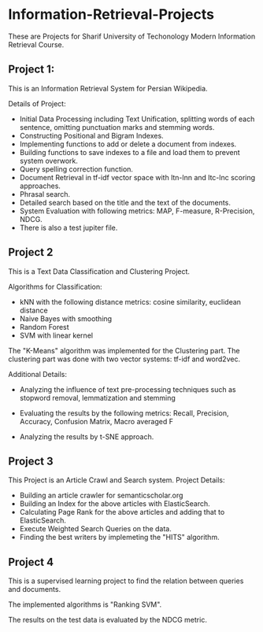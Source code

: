 # Information-Retrieval-Projects

These are Projects for Sharif University of Techonology Modern Information Retrieval Course.

## Project 1:
This is an Information Retrieval System for Persian Wikipedia.

Details of Project:
  - Initial Data Processing including Text Unification, splitting words of each sentence, omitting punctuation marks and stemming words.
  - Constructing Positional and Bigram Indexes.
  - Implementing functions to add or delete a document from indexes.
  - Building functions to save indexes to a file and load them to prevent system overwork. 
  - Query spelling correction function.
  - Document Retrieval in tf-idf vector space with ltn-lnn and ltc-lnc scoring approaches.
  - Phrasal search.
  - Detailed search based on the title and the text of the documents.
  - System Evaluation with following metrics: MAP, F-measure, R-Precision, NDCG.
  - There is also a test jupiter file.
 

## Project 2
This is a Text Data Classification and Clustering Project.

Algorithms for Classification:
  - kNN with the following distance metrics: cosine similarity, euclidean distance
  - Naive Bayes with smoothing
  - Random Forest
  - SVM with linear kernel


The "K-Means" algorithm was implemented for the Clustering part. The clustering part was done with two vector systems: tf-idf and word2vec.

Additional Details:

  - Analyzing the influence of text pre-processing techniques such as stopword removal, lemmatization and stemming

  - Evaluating the results by the following metrics: Recall, Precision, Accuracy, Confusion Matrix, Macro averaged F

  - Analyzing the results by t-SNE approach.
  

## Project 3
This Project is an Article Crawl and Search system.
Project Details:
  - Building an article crawler for semanticscholar.org
  - Building an Index for the above articles with ElasticSearch.
  - Calculating Page Rank for the above articles and adding that to ElasticSearch.
  - Execute Weighted Search Queries on the data.
  - Finding the best writers by implemeting the "HITS" algorithm.


## Project 4
This is a supervised learning project to find the relation between queries and documents.

The implemented algorithms is "Ranking SVM".

The results on the test data is evaluated by the NDCG metric.
